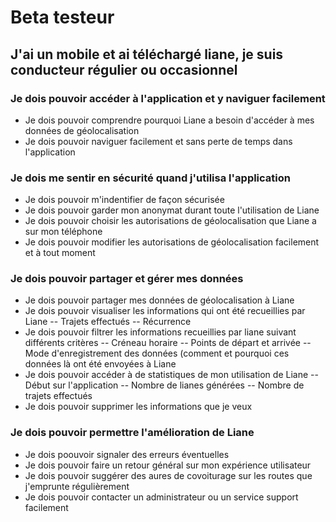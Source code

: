 # Beta testeur
## J'ai un mobile et ai téléchargé liane, je suis conducteur régulier ou occasionnel

### Je dois pouvoir accéder à l'application et y naviguer facilement 
- Je dois pouvoir comprendre pourquoi Liane a besoin d'accéder à mes données de géolocalisation 
- Je dois pouvoir naviguer facilement et sans perte de temps dans l'application 

### Je dois me sentir en sécurité quand j'utilisa l'application 
- Je dois pouvoir m'indentifier de façon sécurisée 
- Je dois pouvoir garder mon anonymat durant toute l'utilisation de Liane 
- Je dois pouvoir choisir les autorisations de géolocalisation que Liane a sur mon téléphone 
- Je dois pouvoir modifier les autorisations de géolocalisation facilement et à tout moment

### Je dois pouvoir partager et gérer mes données 
- Je dois pouvoir partager mes données de géolocalisation à Liane 
- Je dois pouvoir visualiser les informations qui ont été recueillies par Liane 
-- Trajets effectués 
-- Récurrence 
- Je dois pouvoir filtrer les informations recueillies par liane suivant différents critères 
-- Créneau horaire 
-- Points de départ et arrivée 
-- Mode d'enregistrement des données (comment et pourquoi ces données là ont été envoyées à Liane 
- Je dois pouvoir accéder à de statistiques de mon utilisation de Liane
-- Début sur l'application 
-- Nombre de lianes générées 
-- Nombre de trajets effectués 
- Je dois pouvoir supprimer les informations que je veux

### Je dois pouvoir permettre l'amélioration de Liane 
- Je dois poouvoir signaler des erreurs éventuelles 
- Je dois pouvoir faire un retour général sur mon expérience utilisateur 
- Je dois pouvoir suggérer des aures de covoiturage sur les routes que j'emprunte régulièrement 
- Je dois pouvoir contacter un administrateur ou un service support facilement 
